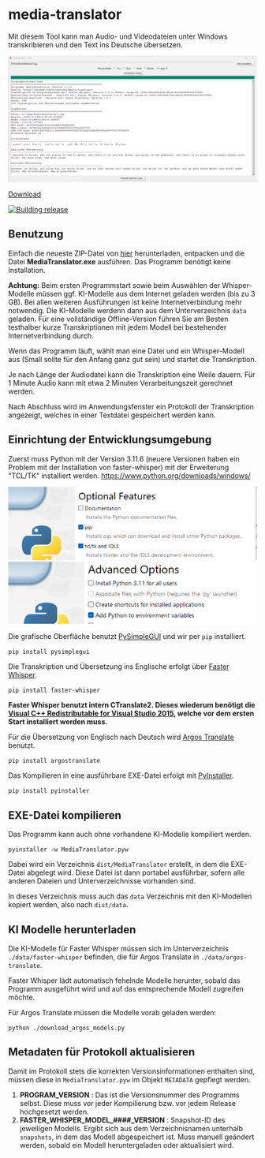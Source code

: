 # media-translator

Mit diesem Tool kann man Audio- und Videodateien unter Windows transkribieren und den Text ins Deutsche übersetzen.

![](images/application.png)

[Download](https://github.com/hilderonny/media-translator/releases)

[![Building release](https://github.com/hilderonny/media-translator/actions/workflows/PyInstaller.yml/badge.svg)](https://github.com/hilderonny/media-translator/actions/workflows/PyInstaller.yml)

## Benutzung

Einfach die neueste ZIP-Datei von [hier](https://github.com/hilderonny/media-translator/releases) herunterladen, entpacken und die Datei **MediaTranslator.exe** ausführen. Das Programm benötigt keine Installation.

**Achtung:** Beim ersten Programmstart sowie beim Auswählen der Whisper-Modelle müssen ggf. KI-Modelle aus dem Internet geladen werden (bis zu 3 GB). Bei allen weiteren Ausführungen ist keine Internetverbindung mehr notwendig. Die KI-Modelle werdenn dann aus dem Unterverzeichnis `data` geladen. Für eine vollständige Offline-Version führen Sie am Besten testhalber kurze Transkriptionen mit jedem Modell bei bestehender Internetverbindung durch.

Wenn das Programm läuft, wählt man eine Datei und ein Whisper-Modell aus (Small sollte für den Anfang ganz gut sein) und startet die Transkription.

Je nach Länge der Audiodatei kann die Transkription eine Weile dauern. Für 1 Minute Audio kann mit etwa 2 Minuten Verarbeitungszeit gerechnet werden.

Nach Abschluss wird im Anwendungsfenster ein Protokoll der Transkription angezeigt, welches in einer Textdatei gespeichert werden kann.

## Einrichtung der Entwicklungsumgebung

Zuerst muss Python mit der Version 3.11.6 (neuere Versionen haben ein Problem mit der Installation von faster-whisper) mit der Erweiterung "TCL/TK" installiert werden. https://www.python.org/downloads/windows/

![](images/python-installer-1.png)
![](images/python-installer-2.png)

Die grafische Oberfläche benutzt [PySimpleGUI](https://www.pysimplegui.org/) und wir per `pip` installiert.

```
pip install pysimplegui
```

Die Transkription und Übersetzung ins Englische erfolgt über [Faster Whisper](https://github.com/guillaumekln/faster-whisper).

```
pip install faster-whisper
```

**Faster Whisper benutzt intern CTranslate2. Dieses wiederum benötigt die [Visual C++ Redistributable for Visual Studio 2015](https://www.microsoft.com/en-US/download/details.aspx?id=48145), welche vor dem ersten Start installiert werden muss.**

Für die Übersetzung von Englisch nach Deutsch wird [Argos Translate](https://github.com/argosopentech/argos-translate) benutzt.

```
pip install argostranslate
```

Das Kompilieren in eine ausführbare EXE-Datei erfolgt mit [PyInstaller](https://pyinstaller.org/en/stable/).

```
pip install pyinstaller
```

## EXE-Datei kompilieren

Das Programm kann auch ohne vorhandene KI-Modelle kompiliert werden.

```
pyinstaller -w MediaTranslator.pyw
```

Dabei wird ein Verzeichnis `dist/MediaTranslator` erstellt, in dem die EXE-Datei abgelegt wird. Diese Datei ist dann portabel ausführbar, sofern alle anderen Dateien und Unterverzeichnisse vorhanden sind.

In dieses Verzeichnis muss auch das `data` Verzeichnis mit den KI-Modellen kopiert werden, also nach `dist/data`.

## KI Modelle herunterladen

Die KI-Modelle für Faster Whisper müssen sich im Unterverzeichnis `./data/faster-whisper` befinden, die für Argos Translate in `./data/argos-translate`.

Faster Whisper lädt automatisch fehelnde Modelle herunter, sobald das Programm ausgeführt wird und auf das entsprechende Modell zugreifen möchte.

Für Argos Translate müssen die Modelle vorab geladen werden:

```
python ./download_argos_models.py
```

## Metadaten für Protokoll aktualisieren

Damit im Protokoll stets die korrekten Versionsinformationen enthalten sind, müssen diese in `MediaTranslator.pyw` im Objekt `METADATA` gepflegt werden.

1. **PROGRAM_VERSION** : Das ist die Versionsnummer des Programms selbst. Diese muss vor jeder Kompilierung bzw. vor jedem Release hochgesetzt werden.
2. **FASTER_WHISPER_MODEL_####_VERSION** : Snapshot-ID des jeweiligen Modells. Ergibt sich aus dem Verzeichnisnamen unterhalb `snapshots`, in dem das Modell abgespeichert ist. Muss manuell geändert werden, sobald ein Modell heruntergeladen oder aktualisiert wird.